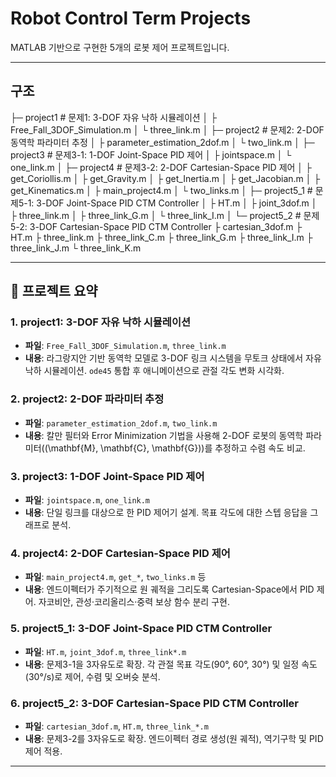 # Robot Control Term Projects

MATLAB 기반으로 구현한 5개의 로봇 제어 프로젝트입니다. 

---

## 구조

├─ project1 # 문제1: 3-DOF 자유 낙하 시뮬레이션
│ ├ Free_Fall_3DOF_Simulation.m
│ └ three_link.m
│
├─ project2 # 문제2: 2-DOF 동역학 파라미터 추정
│ ├ parameter_estimation_2dof.m
│ └ two_link.m
│
├─ project3 # 문제3-1: 1-DOF Joint-Space PID 제어
│ ├ jointspace.m
│ └ one_link.m
│
├─ project4 # 문제3-2: 2-DOF Cartesian-Space PID 제어
│ ├ get_Coriollis.m
│ ├ get_Gravity.m
│ ├ get_Inertia.m
│ ├ get_Jacobian.m
│ ├ get_Kinematics.m
│ ├ main_project4.m
│ └ two_links.m
│
├─ project5_1 # 문제5-1: 3-DOF Joint-Space PID CTM Controller
│ ├ HT.m
│ ├ joint_3dof.m
│ ├ three_link.m
│ ├ three_link_G.m
│ └ three_link_I.m
│
└─ project5_2 # 문제5-2: 3-DOF Cartesian-Space PID CTM Controller
├ cartesian_3dof.m
├ HT.m
├ three_link.m
├ three_link_C.m
├ three_link_G.m
├ three_link_I.m
├ three_link_J.m
└ three_link_K.m

---

## 🚀 프로젝트 요약

### 1. project1: 3-DOF 자유 낙하 시뮬레이션  
- **파일**: `Free_Fall_3DOF_Simulation.m`, `three_link.m`  
- **내용**: 라그랑지안 기반 동역학 모델로 3-DOF 링크 시스템을 무토크 상태에서 자유 낙하 시뮬레이션. `ode45` 통합 후 애니메이션으로 관절 각도 변화 시각화.

### 2. project2: 2-DOF 파라미터 추정  
- **파일**: `parameter_estimation_2dof.m`, `two_link.m`  
- **내용**: 칼만 필터와 Error Minimization 기법을 사용해 2-DOF 로봇의 동역학 파라미터(\(\mathbf{M}, \mathbf{C}, \mathbf{G}\))를 추정하고 수렴 속도 비교.

### 3. project3: 1-DOF Joint-Space PID 제어  
- **파일**: `jointspace.m`, `one_link.m`  
- **내용**: 단일 링크를 대상으로 한 PID 제어기 설계. 목표 각도에 대한 스텝 응답을 그래프로 분석.

### 4. project4: 2-DOF Cartesian-Space PID 제어  
- **파일**: `main_project4.m`, `get_*`, `two_links.m` 등  
- **내용**: 엔드이펙터가 주기적으로 원 궤적을 그리도록 Cartesian-Space에서 PID 제어. 자코비안, 관성·코리올리스·중력 보상 함수 분리 구현.

### 5. project5_1: 3-DOF Joint-Space PID CTM Controller  
- **파일**: `HT.m`, `joint_3dof.m`, `three_link*.m`  
- **내용**: 문제3-1을 3자유도로 확장. 각 관절 목표 각도(90°, 60°, 30°) 및 일정 속도(30°/s)로 제어, 수렴 및 오버슛 분석.

### 6. project5_2: 3-DOF Cartesian-Space PID CTM Controller  
- **파일**: `cartesian_3dof.m`, `HT.m`, `three_link_*.m`  
- **내용**: 문제3-2를 3자유도로 확장. 엔드이펙터 경로 생성(원 궤적), 역기구학 및 PID 제어 적용.

---
